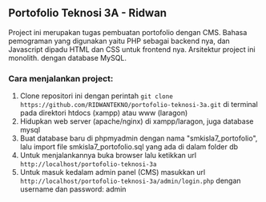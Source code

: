## Portofolio Teknosi 3A - Ridwan

Project ini merupakan tugas pembuatan portofolio dengan CMS. Bahasa pemograman yang digunakan yaitu PHP sebagai backend nya, dan Javascript dipadu HTML dan CSS untuk frontend nya. Arsitektur project ini monolith. dengan database MySQL.

### Cara menjalankan project:

1. Clone repositori ini dengan perintah ``git clone https://github.com/RIDWANTEKNO/portofolio-teknosi-3a.git`` di terminal pada direktori htdocs (xampp) atau www (laragon)
2. Hidupkan web server (apache/nginx) di xampp/laragon, juga database mysql
3. Buat database baru di phpmyadmin dengan nama "smkisla7_portofolio", lalu import file smkisla7_portofolio.sql yang ada di dalam folder db
4. Untuk menjalankannya buka browser lalu ketikkan url ``http://localhost/portofolio-teknosi-3a``
5. Untuk masuk kedalam admin panel (CMS) masukkan url `http://localhost/portofolio-teknosi-3a/admin/login.php` dengan username dan password: admin
